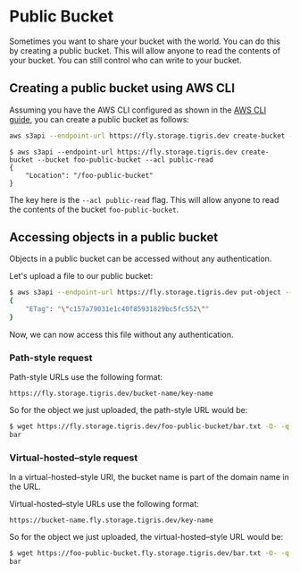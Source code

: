 # Public Bucket

Sometimes you want to share your bucket with the world. You can do this by
creating a public bucket. This will allow anyone to read the contents of your
bucket. You can still control who can write to your bucket.

## Creating a public bucket using AWS CLI

Assuming you have the AWS CLI configured as shown in the
[AWS CLI guide](../sdks/s3/aws-cli.md), you can create a public bucket as
follows:

```bash
aws s3api --endpoint-url https://fly.storage.tigris.dev create-bucket --bucket foo-public-bucket --acl public-read
```

```text
$ aws s3api --endpoint-url https://fly.storage.tigris.dev create-bucket --bucket foo-public-bucket --acl public-read
{
    "Location": "/foo-public-bucket"
}
```

The key here is the `--acl public-read` flag. This will allow anyone to read the
contents of the bucket `foo-public-bucket`.

## Accessing objects in a public bucket

Objects in a public bucket can be accessed without any authentication.

Let's upload a file to our public bucket:

```bash
$ aws s3api --endpoint-url https://fly.storage.tigris.dev put-object --bucket foo-public-bucket --key bar.txt --body bar.txt
{
    "ETag": "\"c157a79031e1c40f85931829bc5fc552\""
}
```

Now, we can now access this file without any authentication.

### Path-style request

Path-style URLs use the following format:

```text
https://fly.storage.tigris.dev/bucket-name/key-name
```

So for the object we just uploaded, the path-style URL would be:

```bash
$ wget https://fly.storage.tigris.dev/foo-public-bucket/bar.txt -O- -q
bar
```

### Virtual-hosted–style request

In a virtual-hosted–style URI, the bucket name is part of the domain name in the
URL.

Virtual-hosted–style URLs use the following format:

```text
https://bucket-name.fly.storage.tigris.dev/key-name
```

So for the object we just uploaded, the virtual-hosted–style URL would be:

```bash
$ wget https://foo-public-bucket.fly.storage.tigris.dev/bar.txt -O- -q
bar
```
